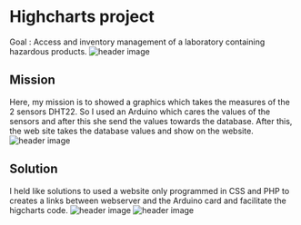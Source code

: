 # Highcharts project
Goal : Access and inventory management of a laboratory containing hazardous products.
![header image](https://raw.github.com/louisHg/BTS-Years/main/highcharts%2Bphp/login.PNG)

## Mission

Here, my mission is to showed a graphics which takes the measures of the 2 sensors DHT22. 
So I used an Arduino which cares the values of the sensors and after this she send the values towards the database.
After this, the web site takes the database values and show on the website.
![header image](https://raw.github.com/louisHg/BTS-Years/main/highcharts%2Bphp/temp.PNG)


## Solution

I held like solutions to used a website only programmed in CSS and PHP to creates a links between webserver and the Arduino card and facilitate the higcharts code.
![header image](https://raw.github.com/louisHg/BTS-Years/main/highcharts%2Bphp/localid.PNG)
![header image](https://raw.github.com/louisHg/BTS-Years/main/highcharts%2Bphp/localtemp.PNG)
